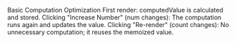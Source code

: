 Basic Computation Optimization
First render: computedValue is calculated and stored.
Clicking "Increase Number" (num changes): The computation runs again and updates the value.
Clicking "Re-render" (count changes): No unnecessary computation; it reuses the memoized value.